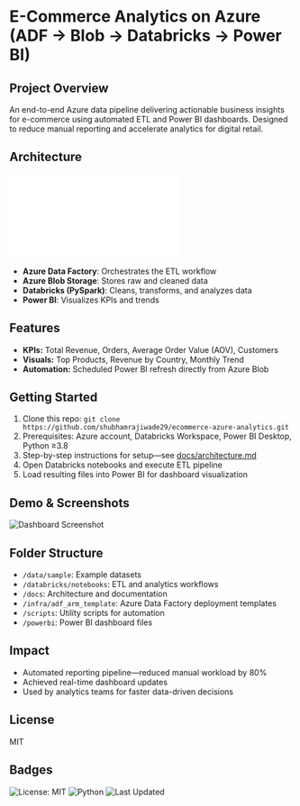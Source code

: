# E-Commerce Analytics on Azure (ADF → Blob → Databricks → Power BI)

## Project Overview
An end-to-end Azure data pipeline delivering actionable business insights for e-commerce using automated ETL and Power BI dashboards. Designed to reduce manual reporting and accelerate analytics for digital retail.

## Architecture
![Architecture Diagram](docs/architecture.md) <!-- Replace with actual image path or diagram -->
- **Azure Data Factory**: Orchestrates the ETL workflow
- **Azure Blob Storage**: Stores raw and cleaned data
- **Databricks (PySpark)**: Cleans, transforms, and analyzes data
- **Power BI**: Visualizes KPIs and trends

## Features
- **KPIs:** Total Revenue, Orders, Average Order Value (AOV), Customers
- **Visuals:** Top Products, Revenue by Country, Monthly Trend
- **Automation:** Scheduled Power BI refresh directly from Azure Blob

## Getting Started
1. Clone this repo: `git clone https://github.com/shubhamrajiwade29/ecommerce-azure-analytics.git`
2. Prerequisites: Azure account, Databricks Workspace, Power BI Desktop, Python ≥3.8
3. Step-by-step instructions for setup—see [docs/architecture.md](docs/architecture.md)
4. Open Databricks notebooks and execute ETL pipeline
5. Load resulting files into Power BI for dashboard visualization

## Demo & Screenshots
![Dashboard Screenshot](docs/demo_dashboard.png) <!-- Add your dashboard image here -->

## Folder Structure
- `/data/sample`: Example datasets
- `/databricks/notebooks`: ETL and analytics workflows
- `/docs`: Architecture and documentation
- `/infra/adf_arm_template`: Azure Data Factory deployment templates
- `/scripts`: Utility scripts for automation
- `/powerbi`: Power BI dashboard files

## Impact
- Automated reporting pipeline—reduced manual workload by 80%
- Achieved real-time dashboard updates
- Used by analytics teams for faster data-driven decisions

## License
MIT

## Badges
![License: MIT](https://img.shields.io/badge/License-MIT-yellow.svg)
![Python](https://img.shields.io/badge/Python-3.8%2B-blue)
![Last Updated](https://img.shields.io/github/last-commit/shubhamrajiwade29/ecommerce-azure-analytics)



